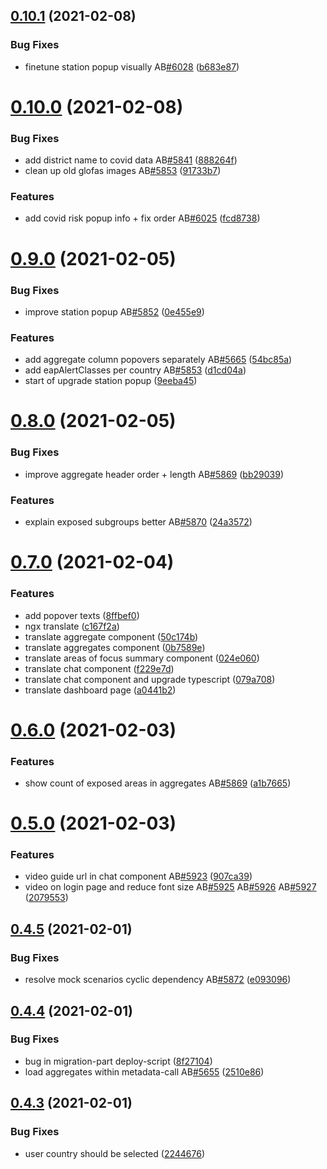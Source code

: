 ## [0.10.1](https://github.com/rodekruis/IBF-system/compare/v0.10.0...v0.10.1) (2021-02-08)


### Bug Fixes

* finetune station popup visually AB[#6028](https://github.com/rodekruis/IBF-system/issues/6028) ([b683e87](https://github.com/rodekruis/IBF-system/commit/b683e87528b8b85e518e09ad1118ce754c09ec15))



# [0.10.0](https://github.com/rodekruis/IBF-system/compare/v0.9.0...v0.10.0) (2021-02-08)


### Bug Fixes

* add district name to covid data AB[#5841](https://github.com/rodekruis/IBF-system/issues/5841) ([888264f](https://github.com/rodekruis/IBF-system/commit/888264fdb7807bb93cbb7412ff221c8c077b1907))
* clean up old glofas images AB[#5853](https://github.com/rodekruis/IBF-system/issues/5853) ([91733b7](https://github.com/rodekruis/IBF-system/commit/91733b799098fd7fb3bfffa17b4b1e2cb45d582d))


### Features

* add covid risk popup info + fix order AB[#6025](https://github.com/rodekruis/IBF-system/issues/6025) ([fcd8738](https://github.com/rodekruis/IBF-system/commit/fcd8738ad1bd941a25287aef15ba8a973840e56d))



# [0.9.0](https://github.com/rodekruis/IBF-system/compare/v0.8.0...v0.9.0) (2021-02-05)


### Bug Fixes

* improve station popup AB[#5852](https://github.com/rodekruis/IBF-system/issues/5852) ([0e455e9](https://github.com/rodekruis/IBF-system/commit/0e455e96f0602d0a8dc267c063b87b1e6fdf6788))


### Features

* add aggregate column popovers separately AB[#5665](https://github.com/rodekruis/IBF-system/issues/5665) ([54bc85a](https://github.com/rodekruis/IBF-system/commit/54bc85aa5605231850c3cea16b5cd9b3ca270e33))
* add eapAlertClasses per country AB[#5853](https://github.com/rodekruis/IBF-system/issues/5853) ([d1cd04a](https://github.com/rodekruis/IBF-system/commit/d1cd04a762b9f7187bb493e12b0a9c7e993e23cf))
* start of upgrade station popup ([9eeba45](https://github.com/rodekruis/IBF-system/commit/9eeba45db78604a3b1c3b0d1861224e16d66ce47))



# [0.8.0](https://github.com/rodekruis/IBF-system/compare/v0.7.0...v0.8.0) (2021-02-05)


### Bug Fixes

* improve aggregate header order + length AB[#5869](https://github.com/rodekruis/IBF-system/issues/5869) ([bb29039](https://github.com/rodekruis/IBF-system/commit/bb2903989156b8bc2a8053ff580d62e46e06e2d5))


### Features

* explain exposed subgroups better AB[#5870](https://github.com/rodekruis/IBF-system/issues/5870) ([24a3572](https://github.com/rodekruis/IBF-system/commit/24a35729a2c9a7673b78478f48643989076609ca))



# [0.7.0](https://github.com/rodekruis/IBF-system/compare/v0.6.0...v0.7.0) (2021-02-04)


### Features

* add popover texts ([8ffbef0](https://github.com/rodekruis/IBF-system/commit/8ffbef021427664f631d4c4950349d6ec84bf357))
* ngx translate ([c167f2a](https://github.com/rodekruis/IBF-system/commit/c167f2a5cecf017145216508f3d109d5d6051dd2))
* translate aggregate component ([50c174b](https://github.com/rodekruis/IBF-system/commit/50c174bcd28bf26dfeee4cc045bb91562f0439bb))
* translate aggregates component ([0b7589e](https://github.com/rodekruis/IBF-system/commit/0b7589ea2e5c5dad98e660405b9c2349ea3d339c))
* translate areas of focus summary component ([024e060](https://github.com/rodekruis/IBF-system/commit/024e060d793c55f021530b4f23c209bdc1bf79ce))
* translate chat component ([f229e7d](https://github.com/rodekruis/IBF-system/commit/f229e7ddb30bdfbf25de3832f838851d57bfc941))
* translate chat component and upgrade typescript ([079a708](https://github.com/rodekruis/IBF-system/commit/079a7080493622941fda0db6a95a36415e617a6d))
* translate dashboard page ([a0441b2](https://github.com/rodekruis/IBF-system/commit/a0441b25b9b4e50f5caf95843e7350bd168c5c3b))



# [0.6.0](https://github.com/rodekruis/IBF-system/compare/v0.5.0...v0.6.0) (2021-02-03)


### Features

* show count of exposed areas in aggregates AB[#5869](https://github.com/rodekruis/IBF-system/issues/5869) ([a1b7665](https://github.com/rodekruis/IBF-system/commit/a1b766539bd86c2b834463008601b9fca1632c13))



# [0.5.0](https://github.com/rodekruis/IBF-system/compare/v0.4.5...v0.5.0) (2021-02-03)


### Features

* video guide url in chat component AB[#5923](https://github.com/rodekruis/IBF-system/issues/5923) ([907ca39](https://github.com/rodekruis/IBF-system/commit/907ca3921f0c850c3da45d0f11a18b2107b5dae3))
* video on login page and reduce font size AB[#5925](https://github.com/rodekruis/IBF-system/issues/5925) AB[#5926](https://github.com/rodekruis/IBF-system/issues/5926) AB[#5927](https://github.com/rodekruis/IBF-system/issues/5927) ([2079553](https://github.com/rodekruis/IBF-system/commit/207955352614da439dba82f83bb38bfb919c4aae))



## [0.4.5](https://github.com/rodekruis/IBF-system/compare/v0.4.4...v0.4.5) (2021-02-01)


### Bug Fixes

* resolve mock scenarios cyclic dependency AB[#5872](https://github.com/rodekruis/IBF-system/issues/5872) ([e093096](https://github.com/rodekruis/IBF-system/commit/e093096f19ad1beebd2406ac43f03daa30d31d37))



## [0.4.4](https://github.com/rodekruis/IBF-system/compare/v0.4.3...v0.4.4) (2021-02-01)


### Bug Fixes

* bug in migration-part deploy-script ([8f27104](https://github.com/rodekruis/IBF-system/commit/8f27104a8e1389d8b37014bd8a585c70c7cc2ae0))
* load aggregates within metadata-call AB[#5655](https://github.com/rodekruis/IBF-system/issues/5655) ([2510e86](https://github.com/rodekruis/IBF-system/commit/2510e868c09b6ebdd256ffb4d4dc98488f5b7d8b))



## [0.4.3](https://github.com/rodekruis/IBF-system/compare/v0.4.2...v0.4.3) (2021-02-01)


### Bug Fixes

* user country should be selected ([2244676](https://github.com/rodekruis/IBF-system/commit/2244676577de8ce14dbaa4fcfcd8d8ac9af4ae60))



